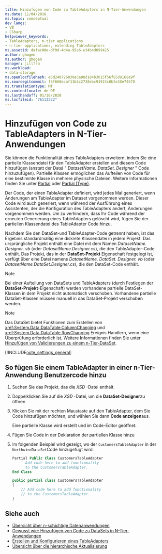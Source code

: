 ```yaml
---
title: Hinzufügen von Code zu TableAdapters in N-Tier-Anwendungen
ms.date: 11/04/2016
ms.topic: conceptual
dev_langs:
- VB
- CSharp
helpviewer_keywords:
- TableAdapters, n-tier applications
- n-tier applications, extending TableAdapters
ms.assetid: dafac00e-df9d-4d4a-95a6-e34b4d099425
author: ghogen
ms.author: ghogen
manager: jillfra
ms.workload:
- data-storage
ms.openlocfilehash: e5d240726030a3a08d184b3015f56f65d9168e9f
ms.sourcegitcommit: f3f668ecaf11b4c2738ebc91923c6b5e38e74670
ms.translationtype: MT
ms.contentlocale: de-DE
ms.lasthandoff: 01/16/2020
ms.locfileid: "76113322"
---
```

# <a name="add-code-to-tableadapters-in-n-tier-applications"></a>Hinzufügen von Code zu TableAdapters in N-Tier-Anwendungen
Sie können die Funktionalität eines TableAdapters erweitern, indem Sie eine partielle Klassendatei für den TableAdapter erstellen und diesem Code hinzufügen (anstatt der Datei " *DatasetName. DataSet. Designer* " Code hinzuzufügen). Partielle Klassen ermöglichen das Aufteilen von Code für eine bestimmte Klasse in mehrere physische Dateien. Weitere Informationen finden Sie unter [Partial](/dotnet/visual-basic/language-reference/modifiers/partial) oder [Partial (Type)](/dotnet/csharp/language-reference/keywords/partial-type).

Der Code, der einen TableAdapter definiert, wird jedes Mal generiert, wenn Änderungen am TableAdapter im Dataset vorgenommen werden. Dieser Code wird auch generiert, wenn während der Ausführung eines Assistenten, der die Konfiguration des TableAdapters ändert, Änderungen vorgenommen werden. Um zu verhindern, dass Ihr Code während der erneuten Generierung eines TableAdapters gelöscht wird, fügen Sie der partiellen Klassendatei des TableAdapter Code hinzu.

Nachdem Sie den DataSet-und TableAdapter-Code getrennt haben, ist das Ergebnis standardmäßig eine diskrete Klassendatei in jedem Projekt. Das ursprüngliche Projekt enthält eine Datei mit dem Namen *DatasetName. Designer. vb* (oder *DatasetName.Designer.cs*), die den TableAdapter-Code enthält. Das Projekt, das in der **DataSet-Projekt** Eigenschaft festgelegt ist, verfügt über eine Datei namens *DatasetName. DataSet. Designer. vb* (oder *DatasetName.DataSet.Designer.cs*), die den DataSet-Code enthält.

> [!NOTE]
> Bei einer Aufteilung von DataSets und TableAdapters (durch Festlegen der **DataSet-Projekt**-Eigenschaft) werden vorhandene partielle DataSet-Klassen in dem Projekt nicht automatisch verschoben. Vorhandene partielle DataSet-Klassen müssen manuell in das DataSet-Projekt verschoben werden.

> [!NOTE]
> Das DataSet bietet Funktionen zum Erstellen von <xref:System.Data.DataTable.ColumnChanging> und <xref:System.Data.DataTable.RowChanging> Ereignis Handlern, wenn eine Überprüfung erforderlich ist. Weitere Informationen finden Sie unter [Hinzufügen von Validierungen zu einem n-Tier-DataSet](../data-tools/add-validation-to-an-n-tier-dataset.md).

[!INCLUDE[note_settings_general](../data-tools/includes/note_settings_general_md.md)]

## <a name="to-add-user-code-to-a-tableadapter-in-an-n-tier-application"></a>So fügen Sie einem TableAdapter in einer n-Tier-Anwendung Benutzercode hinzu

1. Suchen Sie das Projekt, das die *XSD* -Datei enthält.

2. Doppelklicken Sie auf die *XSD* -Datei, um die **DataSet-Designer**zu öffnen.

3. Klicken Sie mit der rechten Maustaste auf den TableAdapter, dem Sie Code hinzufügen möchten, und wählen Sie dann **Code anzeigen**aus.

     Eine partielle Klasse wird erstellt und im Code-Editor geöffnet.

4. Fügen Sie Code in der Deklaration der partiellen Klasse hinzu

5. Im folgenden Beispiel wird gezeigt, wo der `CustomersTableAdapter` in der `NorthwindDataSet`Code hinzugefügt wird:

    ```vb
    Partial Public Class CustomersTableAdapter
        ' Add code here to add functionality
        ' to the CustomersTableAdapter.
    End Class
    ```

    ```csharp
    public partial class CustomersTableAdapter
    {
        // Add code here to add functionality
        // to the CustomersTableAdapter.
    }
    ```

## <a name="see-also"></a>Siehe auch

- [Übersicht über n-schichtige Datenanwendungen](../data-tools/n-tier-data-applications-overview.md)
- [Gewusst wie: Hinzufügen von Code zu DataSets in N-Tier-Anwendungen](../data-tools/add-code-to-datasets-in-n-tier-applications.md)
- [Erstellen und Konfigurieren eines TableAdapters](create-and-configure-tableadapters.md)
- [Übersicht über die hierarchische Aktualisierung](hierarchical-update.md)
